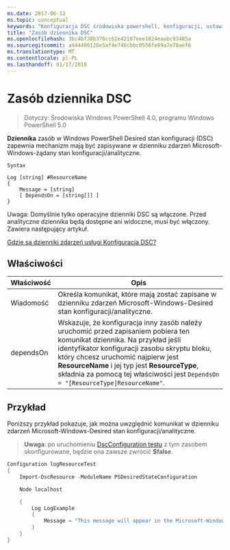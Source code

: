 ```yaml
---
ms.date: 2017-06-12
ms.topic: conceptual
keywords: "Konfiguracja DSC środowiska powershell, konfiguracji, ustawienia"
title: "Zasób dziennika DSC"
ms.openlocfilehash: 3bc4bf38b376cc62e42107eee1024eaabc93485a
ms.sourcegitcommit: a444406120e5af4e746cbbc0558fe89a7e78aef6
ms.translationtype: MT
ms.contentlocale: pl-PL
ms.lasthandoff: 01/17/2018
---
```

# <a name="dsc-log-resource"></a>Zasób dziennika DSC 

> Dotyczy: Środowiska Windows PowerShell 4.0, programu Windows PowerShell 5.0

__Dziennika__ zasób w Windows PowerShell Desired stan konfiguracji (DSC) zapewnia mechanizm mają być zapisywane w dzienniku zdarzeń Microsoft-Windows-żądany stan konfiguracji/analityczne.

```
Syntax

Log [string] #ResourceName
{
    Message = [string]
    [ DependsOn = [string[]] ]
}
```

Uwaga: Domyślnie tylko operacyjne dzienniki DSC są włączone.
Przed analityczne dziennika będą dostępne ani widoczne, musi być włączony.
Zawiera następujący artykuł.

[Gdzie są dzienniki zdarzeń usługi Konfiguracja DSC?](https://msdn.microsoft.com/en-us/powershell/dsc/troubleshooting#where-are-dsc-event-logs)

## <a name="properties"></a>Właściwości
|  Właściwość  |  Opis   | 
|---|---| 
| Wiadomość| Określa komunikat, które mają zostać zapisane w dzienniku zdarzeń Microsoft-Windows-Desired stan konfiguracji/analityczne.| 
| dependsOn | Wskazuje, że konfiguracja inny zasób należy uruchomić przed zapisaniem pobiera ten komunikat dziennika. Na przykład jeśli identyfikator konfiguracji zasobu skryptu bloku, który chcesz uruchomić najpierw jest __ResourceName__ i jej typ jest __ResourceType__, składnia za pomocą tej właściwości jest `DependsOn = "[ResourceType]ResourceName"`.| 

## <a name="example"></a>Przykład

Poniższy przykład pokazuje, jak można uwzględnić komunikat w dzienniku zdarzeń Microsoft-Windows-Desired stan konfiguracji/analityczne.

> **Uwaga**: po uruchomieniu [DscConfiguration testu](https://technet.microsoft.com/en-us/library/dn407382.aspx) z tym zasobem skonfigurowane, będzie ona zawsze zwrócić **$false**.

```powershell 
Configuration logResourceTest
{
    Import-DscResource -ModuleName PSDesiredStateConfiguration

    Node localhost

    {
        Log LogExample
        {
            Message = "This message will appear in the Microsoft-Windows-Desired State Configuration/Analytic event log."
        }
    }
}
```

